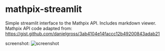# mathpix-streamlit
Simple streamlit interface to the Mathpix API. Includes markdown viewer. 
Mathpix API code adapted from: https://gist.github.com/danielgross/3ab4104e14faccc12b49200843adab21

screenshot:
![screenshot](img.png)